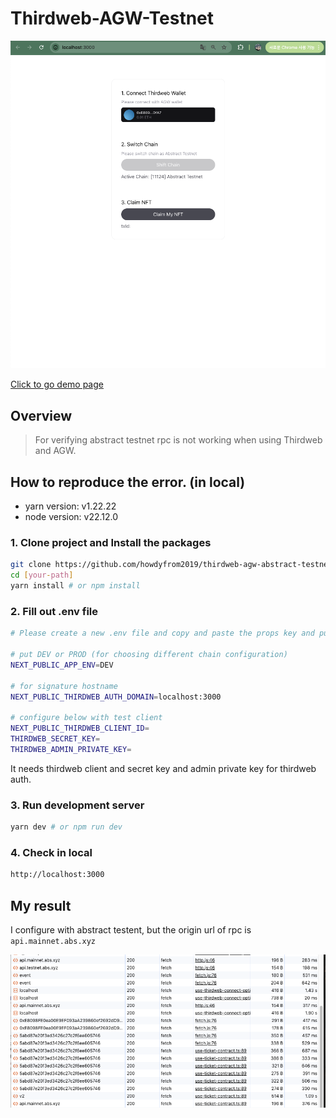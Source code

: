 # Thirdweb-AGW-Testnet

<img src="./readme/demo.png" alt="./readme/demo.png">

[Click to go demo page](https://thirdweb-agw-abstract-testnet.vercel.app)

## Overview

> For verifying abstract testnet rpc is not working when using Thirdweb and AGW.

## How to reproduce the error. (in local)

- yarn version: v1.22.22
- node version: v22.12.0

### 1. Clone project and Install the packages

```bash
git clone https://github.com/howdyfrom2019/thirdweb-agw-abstract-testnet.git
cd [your-path]
yarn install # or npm install
```

### 2. Fill out .env file

```bash
# Please create a new .env file and copy and paste the props key and put value from your project.

# put DEV or PROD (for choosing different chain configuration)
NEXT_PUBLIC_APP_ENV=DEV

# for signature hostname
NEXT_PUBLIC_THIRDWEB_AUTH_DOMAIN=localhost:3000

# configure below with test client
NEXT_PUBLIC_THIRDWEB_CLIENT_ID=
THIRDWEB_SECRET_KEY=
THIRDWEB_ADMIN_PRIVATE_KEY=
```

It needs thirdweb client and secret key and admin private key for thirdweb auth.

### 3. Run development server

```bash
yarn dev # or npm run dev
```

### 4. Check in local

```bash
http://localhost:3000
```

## My result

I configure with abstract testent, but the origin url of rpc is `api.mainnet.abs.xyz`

<img src="./readme/result.png" alt="./readme/result.png" />
